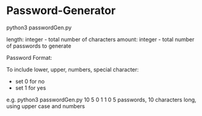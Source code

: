 # Password-Generator

  python3 passwordGen.py <length> <amount> <lower> <upper> <numbers> <special characters>

length: integer - total number of characters
amount: integer - total number of passwords to generate

Password Format:

To include lower, upper, numbers, special character:
  
- set 0 for no
- set 1 for yes
  
e.g.  python3 passwordGen.py 10 5 0 1 1 0
  5 passwords, 10 characters long, using upper case and numbers
